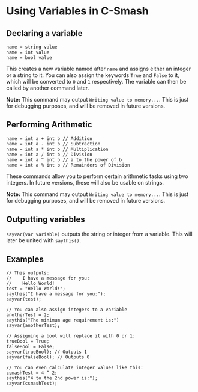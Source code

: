 # Using Variables in C-Smash
## Declaring a variable
```
name = string value
name = int value
name = bool value
```
This creates a new variable named after `name` and assigns either an integer or a string to it. You can also assign the keywords `True` and `False` to it, which will be converted to `0` and `1` respectively.
The variable can then be called by another command later.

**Note:** This command may output `Writing value to memory...`. This is just for debugging purposes, and will be removed in future versions.
## Performing Arithmetic
```
name = int a + int b // Addition
name = int a - int b // Subtraction
name = int a * int b // Multiplication
name = int a / int b // Division
name = int a ^ int b // a to the power of b
name = int a % int b // Remainders of Division
```
These commands allow you to perform certain arithmetic tasks using two integers.
In future versions, these will also be usable on strings.

**Note:** This command may output `Writing value to memory...`. This is just for debugging purposes, and will be removed in future versions.
## Outputting variables
`sayvar(var variable)` outputs the string or integer from a variable.
This will later be united with `saythis()`.
## Examples
```
// This outputs:
//    I have a message for you:
//    Hello World!
test = "Hello World!";
saythis("I have a message for you:");
sayvar(test);

// You can also assign integers to a variable
anotherTest = 2;
saythis("The minimum age requirement is:")
sayvar(anotherTest);

// Assigning a bool will replace it with 0 or 1:
trueBool = True;
falseBool = False;
sayvar(trueBool); // Outputs 1
sayvar(falseBool); // Outputs 0

// You can even calculate integer values like this:
csmashTest = 4 ^ 2;
saythis("4 to the 2nd power is:");
sayvar(csmashTest);
```
